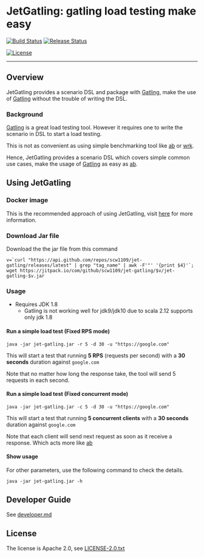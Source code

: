 # JetGatling: gatling load testing make easy

[![Build Status](https://travis-ci.org/scw1109/jet-gatling.svg?branch=master)](https://travis-ci.org/scw1109/jet-gatling)
[![Release Status](https://jitpack.io/v/scw1109/jet-gatling.svg)](https://jitpack.io/#scw1109/jet-gatling)

[![License](https://img.shields.io/badge/license-Apache%202.0-blue.svg)](http://www.apache.org/license/LICENSE-2.0.txt)

-----
 
## Overview

JetGatling provides a scenario DSL and package with [Gatling](http://gatling.io/), 
make the use of [Gatling](http://gatling.io/) without the trouble of writing the DSL. 

### Background

[Gatling](http://gatling.io/) is a great load testing tool. 
However it requires one to write the scenario in DSL to start a load testing.

This is not as convenient as using simple benchmarking tool like [ab](https://httpd.apache.org/docs/2.4/programs/ab.html) or [wrk](https://github.com/wg/wrk).

Hence, JetGatling provides a scenario DSL which covers simple common use cases, 
make the usage of [Gatling](http://gatling.io/) as easy as [ab](https://httpd.apache.org/docs/2.4/programs/ab.html).

## Using JetGatling

### Docker image

This is the recommended approach of using JetGatling, 
visit [here](https://hub.docker.com/r/scw1109/jet-gatling/) for more information.

### Download Jar file 

Download the the jar file from this command

```
v=`curl "https://api.github.com/repos/scw1109/jet-gatling/releases/latest" | grep "tag_name" | awk -F'"' '{print $4}'`; wget https://jitpack.io/com/github/scw1109/jet-gatling/$v/jet-gatling-$v.jar
```

### Usage

 * Requires JDK 1.8
   * Gatling is not working well for jdk9/jdk10 due to scala 2.12 supports only jdk 1.8

#### Run a simple load test (Fixed RPS mode)

```
java -jar jet-gatling.jar -r 5 -d 30 -u "https://google.com"
```

This will start a test that running **5 RPS** (requests per second) with a **30 seconds** duration against ```google.com```

Note that no matter how long the response take, the tool will send 5 requests in each second.

#### Run a simple load test (Fixed concurrent mode)

```
java -jar jet-gatling.jar -c 5 -d 30 -u "https://google.com"
```

This will start a test that running **5 concurrent clients** with a **30 seconds** duration against ```google.com```

Note that each client will send next request as soon as it receive a response.
Which acts more like [ab](https://httpd.apache.org/docs/2.4/programs/ab.html)

#### Show usage

For other parameters, use the following command to check the details.

```
java -jar jet-gatling.jar -h
```

## Developer Guide

See [developer.md](developer.md)

## License

The license is Apache 2.0, see [LICENSE-2.0.txt](LICENSE-2.0.txt)
